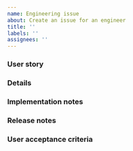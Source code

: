 ```yaml
---
name: Engineering issue
about: Create an issue for an engineer
title: ''
labels: ''
assignees: ''
---
```


### User story

### Details

### Implementation notes

### Release notes

### User acceptance criteria
